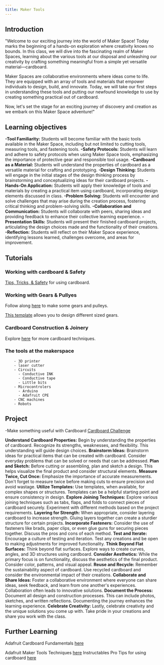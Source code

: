 ```yaml
---
title: Maker Tools
---
```

  
## Introduction
  "Welcome to our exciting journey into the world of Maker Space! Today marks the beginning of a hands-on exploration where creativity knows no bounds. In this class, we will dive into the fascinating realm of Maker Spaces, learning about the various tools at our disposal and unleashing our creativity by crafting something meaningful from a simple yet versatile material—cardboard.

  Maker Spaces are collaborative environments where ideas come to life. They are equipped with an array of tools and materials that empower individuals to design, build, and innovate. Today, we will take our first steps in understanding these tools and putting our newfound knowledge to use by creating something practical out of cardboard.

  Now, let's set the stage for an exciting journey of discovery and creation as we embark on this Maker Space adventure!"

## Learning objectives
   **-Tool Familiarity:** Students will become familiar with the basic tools available in the Maker Space, including but not limited to cutting tools, measuring tools, and fastening tools.
   **-Safety Protocols:** Students will learn and adhere to safety protocols when using Maker Space tools, emphasizing the importance of protective gear and responsible tool usage.
   **-Cardboard as a Material:** Students will understand the properties of cardboard as a versatile material for crafting and prototyping.
   **-Design Thinking:** Students will engage in the initial stages of the design thinking process by brainstorming and conceptualizing ideas for their cardboard projects.
   **-Hands-On Application:** Students will apply their knowledge of tools and materials by creating a practical item using cardboard, incorporating design elements discussed in class.
   **-Problem Solving:** Students will encounter and solve challenges that may arise during the creation process, fostering critical thinking and problem-solving skills.
   **-Collaboration and Communication:** Students will collaborate with peers, sharing ideas and providing feedback to enhance their collective learning experience.
   **-Presentation Skills:** Students will present their finished cardboard projects, articulating the design choices made and the functionality of their creations.
   **-Reflection:** Students will reflect on their Maker Space experience, identifying lessons learned, challenges overcome, and areas for improvement.

## Tutorials
  
  ### Working with cardboard & Safety
  [Tips, Tricks, & Safety](https://www.youtube.com/watch?v=BNgow5TrGqE&t=1184s) for using cardboard. 

  ### Working with Gears & Pullyes
  Follow along [here](https://www.youtube.com/watch?v=cvNt3TyIkRU) to make some gears and pulleys.
  
  [This template](https://woodgears.ca/gear_cutting/template) allows you to design different sized gears. 

  ### Cardboard Construction & Joinery 
  Explore [here](https://www.youtube.com/watch?v=D7nbexfrC8U) for more cardboard techniques.

  ### The tools at the makerspace

        - 3D printer
        - laser cutter
        - Circuits
          - Conductive INK
          - Conductive tape
          - Little bits
        - Microcontrolers
          - Arduino
          - Adafruit CPE
        - CNC machines
        - Robots
  

## Project
  -Make something useful with Cardboard 
  [Cardboard Challenge](https://cardboard-challenge.com/)

  **Understand Cardboard Properties:** Begin by understanding the properties of cardboard. Recognize its strengths, weaknesses, and flexibility. This understanding will guide design choices.
  **Brainstorm Ideas:** Brainstorm ideas for practical items that can be created with cardboard. Consider everyday problems that can be solved or needs that can be addressed.
  **Plan and Sketch:** Before cutting or assembling, plan and sketch a design. This helps visualize the final product and consider structural elements.
  **Measure Twice, Cut Once:** Emphasize the importance of accurate measurements. Don't forget to measure twice before making cuts to ensure precision and avoid wastage.
  **Utilize Templates:** Use templates, when available, for complex shapes or structures. Templates can be a helpful starting point and ensure consistency in design.
  **Explore Joining Techniques:** Explore various joining techniques such as tabs, flaps, and folds to connect pieces of cardboard securely. Experiment with different methods based on the project requirements.
  **Layering for Strength:** When appropriate, consider layering cardboard to increase strength. Gluing layers together can create a sturdier structure for certain projects.
  **Incorporate Fasteners:** Consider the use of fasteners like brads, paper clips, or even glue guns for securing pieces together. Discuss the pros and cons of each method.
  **Test and Iterate:** Encourage a culture of testing and iteration. Test any creations and be open to making adjustments for improved functionality.
  **Think Beyond Flat Surfaces:** Think beyond flat surfaces. Explore ways to create curves, angles, and 3D structures using cardboard.
  **Consider Aesthetics:** While the primary focus is on functionality, discuss the aesthetics of the final product. Consider color, patterns, and visual appeal.
  **Reuse and Recycle:** Remember the sustainability aspect of cardboard. Use recycled cardboard and consider the environmental impact of their creations.
  **Collaborate and Share Ideas:** Foster a collaborative environment where everyone can share ideas, seek feedback, and learn from one another's experiences. Collaboration often leads to innovative solutions.
  **Document the Process:** Document all design and construction processes. This can include photos, sketches, and written reflections. Documenting the journey enhances the learning experience.
  **Celebrate Creativity:** Lastly, celebrate creativity and the unique solutions you come up with. Take pride in your creations and share you work with the class.

## Further Learning
Adafruit Cardboard Fundamentals [here](https://learn.adafruit.com/cardboard-fundamentals)

Adafruit Maker Tools Techniques [here](https://makecode.adafruit.com/courses/maker/general/maker-tools-techniques)
Instructables Pro Tips for using cardboard [here](https://www.instructables.com/Pro-Tips-for-Using-Cardboard/)